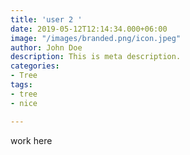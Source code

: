```yaml
---
title: 'user 2 '
date: 2019-05-12T12:14:34.000+06:00
image: "/images/branded.png/icon.jpeg"
author: John Doe
description: This is meta description.
categories:
- Tree
tags:
- tree
- nice

---
```

work here